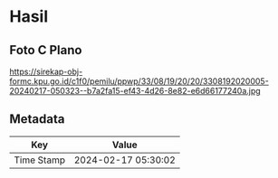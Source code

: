 # Hasil

## Foto C Plano

https://sirekap-obj-formc.kpu.go.id/c1f0/pemilu/ppwp/33/08/19/20/20/3308192020005-20240217-050323--b7a2fa15-ef43-4d26-8e82-e6d66177240a.jpg


## Metadata

| Key        | Value               |
| ---------- | ------------------- |
| Time Stamp | 2024-02-17 05:30:02 |



